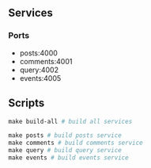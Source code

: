 ## Services

### Ports
- posts:4000
- comments:4001
- query:4002
- events:4005

## Scripts

```Makefile
make build-all # build all services

make posts # build posts service
make comments # build comments service
make query # build query service
make events # build events service

```